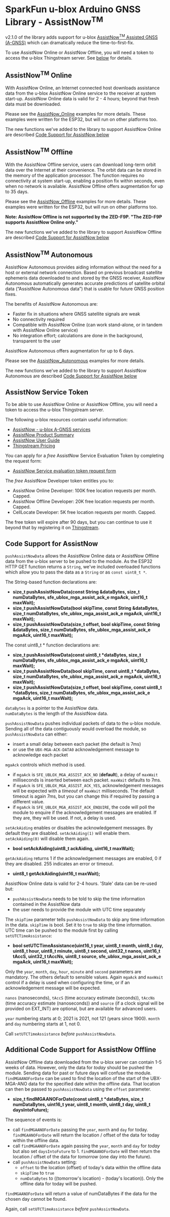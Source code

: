 # SparkFun u-blox Arduino GNSS Library - AssistNow<sup>TM</sup>

v2.1.0 of the library adds support for u-blox [AssistNow<sup>TM</sup> Assisted GNSS (A-GNSS)](https://www.u-blox.com/en/product/assistnow) which can dramatically reduce the time-to-first-fix.

To use AssistNow Online or AssistNow Offline, you will need a token to access the u-blox Thingstream server. See [below](#AssistNow-Service-Token) for details.

## AssistNow<sup>TM</sup> Online

With AssistNow Online, an Internet connected host downloads assistance data from the u-blox AssistNow Online service to the receiver at system start-up. AssistNow Online data is valid for 2 - 4 hours; beyond that fresh data must be downloaded.

Please see the [AssistNow_Online](./AssistNow_Online) examples for more details. These examples were written for the ESP32, but will run on other platforms too.

The new functions we've added to the library to support AssistNow Online are described [Code Support for AssistNow below](#Code-Support-for-AssistNow)

## AssistNow<sup>TM</sup> Offline

With the AssistNow Offline service, users can download long-term orbit data over the Internet at their convenience. The orbit data can be stored in the memory of the application processor. The function requires no connectivity at system start-up, enabling a position fix within seconds, even when no network is available. AssistNow Offline offers augmentation for up to 35 days.

Please see the [AssistNow_Offline](./AssistNow_Offline) examples for more details. These examples were written for the ESP32, but will run on other platforms too.

**Note: AssistNow Offline is not supported by the ZED-F9P. "The ZED-F9P supports AssistNow Online only."**

The new functions we've added to the library to support AssistNow Offline are described [Code Support for AssistNow below](#Code-Support-for-AssistNow)

## AssistNow<sup>TM</sup> Autonomous

AssistNow Autonomous provides aiding information without the need for a host or external network connection. Based on previous broadcast satellite ephemeris data downloaded to and stored by the GNSS receiver, AssistNow Autonomous automatically generates accurate predictions of satellite orbital data (“AssistNow Autonomous data”) that is usable for future GNSS position fixes.

The benefits of AssistNow Autonomous are:

* Faster fix in situations where GNSS satellite signals are weak
* No connectivity required
* Compatible with AssistNow Online (can work stand-alone, or in tandem with AssistNow Online service)
* No integration effort; calculations are done in the background, transparent to the user

AssistNow Autonomous offers augmentation for up to 6 days.

Please see the [AssistNow_Autonomous](./AssistNow_Autonomous) examples for more details.

The new functions we've added to the library to support AssistNow Autonomous are described [Code Support for AssistNow below](#Code-Support-for-AssistNow)

## AssistNow Service Token

To be able to use AssistNow Online or AssistNow Offline, you will need a token to access the u-blox Thingstream server.

The following u-blox resources contain useful information:

* [AssistNow - u-blox A-GNSS services](https://www.u-blox.com/en/product/assistnow)
* [AssistNow Product Summary](https://www.u-blox.com/sites/default/files/products/documents/AssistNow_ProductSummary_UBX-13003352.pdf)
* [AssistNow User Guide](https://www.u-blox.com/sites/default/files/products/documents/MultiGNSS-Assistance_UserGuide_%28UBX-13004360%29.pdf)
* [Thingstream Pricing](https://portal.thingstream.io/pricing)

You can apply for a _free_ AssistNow Service Evaluation Token by completing the request form:

* [AssistNow Service evaluation token request form](https://www.u-blox.com/en/assistnow-service-evaluation-token-request-form)

The _free_ AssistNow Developer token entitles you to:

* AssistNow Online Developer: 100K free location requests per month. Capped.
* AssistNow Offline Developer: 20K free location requests per month. Capped.
* CellLocate Developer: 5K free location requests per month. Capped.

The free token will expire after 90 days, but you can continue to use it beyond that by registering it on [Thingstream](https://portal.thingstream.io/).

## Code Support for AssistNow

```pushAssistNowData``` allows the AssistNow Online data or AssistNow Offline data from the u-blox server to be pushed to the module. As the ESP32 HTTP GET function returns a ```String```, we've included overloaded functions which allow you to pass the data as a ```String``` or as ```const uint8_t *```.

The String-based function declarations are:

* <b>size_t pushAssistNowData(const String &dataBytes, size_t numDataBytes, sfe_ublox_mga_assist_ack_e mgaAck, uint16_t maxWait);</b>
* <b>size_t pushAssistNowData(bool skipTime, const String &dataBytes, size_t numDataBytes, sfe_ublox_mga_assist_ack_e mgaAck, uint16_t maxWait);</b>
* <b>size_t pushAssistNowData(size_t offset, bool skipTime, const String &dataBytes, size_t numDataBytes, sfe_ublox_mga_assist_ack_e mgaAck, uint16_t maxWait);</b>

The const uint8_t * function declarations are:

* <b>size_t pushAssistNowData(const uint8_t *dataBytes, size_t numDataBytes, sfe_ublox_mga_assist_ack_e mgaAck, uint16_t maxWait);</b>
* <b>size_t pushAssistNowData(bool skipTime, const uint8_t *dataBytes, size_t numDataBytes, sfe_ublox_mga_assist_ack_e mgaAck, uint16_t maxWait);</b>
* <b>size_t pushAssistNowData(size_t offset, bool skipTime, const uint8_t *dataBytes, size_t numDataBytes, sfe_ublox_mga_assist_ack_e mgaAck, uint16_t maxWait);</b>

```dataBytes``` is a pointer to the AssistNow data.
<br>
```numDataBytes``` is the length of the AssistNow data.
<br>

```pushAssistNowData``` pushes individual packets of data to the u-blox module. Sending all of the data contiguously would overload the module, so ```pushAssistNowData``` can either:

* insert a small delay between each packet (the default is 7ms)
* or use the ```UBX-MGA-ACK-DATA0``` acknowledgement message to acknowledge each packet

```mgaAck``` controls which method is used.

* if ```mgaAck``` is ```SFE_UBLOX_MGA_ASSIST_ACK_NO``` (**default**), a delay of ```maxWait``` milliseconds is inserted between each packet. ```maxWait``` defaults to 7ms.
* if ```mgaAck``` is ```SFE_UBLOX_MGA_ASSIST_ACK_YES```, acknowledgement messages will be expected with a _timeout_ of ```maxWait``` milliseconds. The default timeout is again 7ms, but you can change this if required by passing a different value.
* if ```mgaAck``` is ```SFE_UBLOX_MGA_ASSIST_ACK_ENQUIRE```, the code will poll the module to enquire if the acknowledgement messages are enabled. If they are, they will be used. If not, a delay is used.

```setAckAiding``` enables or disables the acknowledgement messages. By default they are disabled. ```setAckAiding(1)``` will enable them. ```setAckAiding(0)``` will disable them again.

* <b>bool setAckAiding(uint8_t ackAiding, uint16_t maxWait);</b>

```getAckAiding``` returns 1 if the acknowledgement messages are enabled, 0 if they are disabled. 255 indicates an error or timeout.

* <b>uint8_t getAckAiding(uint16_t maxWait);</b>

AssistNow Online data is valid for 2-4 hours. 'Stale' data can be re-used but:

* ```pushAssistNowData``` needs to be told to skip the time information contained in the AssistNow data
* the user needs to provide the module with UTC time separately

The ```skipTime``` parameter tells ```pushAssistNowData``` to skip any time information in the data. ```skipTime``` is bool. Set it to ```true``` to skip the time information.
<br>
UTC time can be pushed to the module first by calling ```setUTCTimeAssistance```:

* <b>bool setUTCTimeAssistance(uint16_t year, uint8_t month, uint8_t day, uint8_t hour, uint8_t minute, uint8_t second, uint32_t nanos, uint16_t tAccS, uint32_t tAccNs, uint8_t source, sfe_ublox_mga_assist_ack_e mgaAck, uint16_t maxWait);</b>

Only the ```year```, ```month```, ```day```, ```hour```, ```minute``` and ```second``` parameters are mandatory. The others default to sensible values. Again ```mgaAck``` and ```maxWait``` control if a delay is used when configuring the time, or if an acknowledgement message will be expected.
<br>

```nanos``` (nanoseconds), ```tAccS``` (time accuracy estimate (seconds)), ```tAccNs``` (time accuracy estimate (nanoseconds)) and ```source``` (if a clock signal will be provided on EXT_INT) are optional, but are available for advanced users.
<br>

```year``` numbering starts at 0; 2021 is 2021, not 121 (years since 1900). ```month``` and ```day``` numbering starts at 1, not 0.
<br>

Call ```setUTCTimeAssistance``` _before_ ```pushAssistNowData```.

## Additional Code Support for AssistNow Offline

AssistNow Offline data downloaded from the u-blox server can contain 1-5 weeks of data. However, only the data for _today_ should be pushed the module. Sending data for past or future days will confuse the module.
```findMGAANOForDate``` can be used to find the location of the start of the UBX-MGA-ANO data for the specified date within the offline data. That location can then be passed to ```pushAssistNowData``` using the ```offset``` parameter.

* <b>size_t findMGAANOForDate(const uint8_t *dataBytes, size_t numDataBytes, uint16_t year, uint8_t month, uint8_t day, uint8_t daysIntoFuture);</b>

The sequence of events is:

* call ```findMGAANOForDate``` passing the ```year```, ```month``` and ```day``` for today. ```findMGAANOForDate``` will return the location / offset of the data for today within the offline data.
* call ```findMGAANOForDate``` again passing the ```year```, ```month``` and ```day``` for _today_ but also set ```daysIntoFuture``` to 1. ```findMGAANOForDate``` will then return the location / offset of the data for _tomorrow_ (one day into the future).
* call ```pushAssistNowData``` setting:
  * ```offset``` to the location (offset) of today's data within the offline data
  * ```skipTime``` to ```true```
  * ```numDataBytes``` to ((tomorrow's location) - (today's location)). Only the offline data for today will be pushed.

```findMGAANOForDate``` will return a value of numDataBytes if the data for the chosen day cannot be found.
<br>

Again, call ```setUTCTimeAssistance``` _before_ ```pushAssistNowData```.

